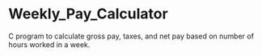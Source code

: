 # Weekly_Pay_Calculator
C program to calculate gross pay, taxes, and net pay based on number of hours worked in a week.
